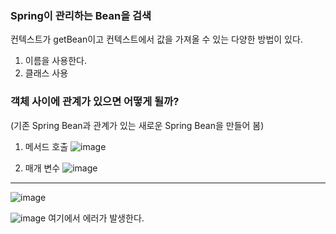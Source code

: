 ### Spring이 관리하는 Bean을 검색
컨텍스트가 getBean이고 컨텍스트에서 값을 가져올 수 있는 다양한 방법이 있다.
1) 이름을 사용한다.
2) 클래스 사용

### 객체 사이에 관계가 있으면 어떻게 될까?
(기존 Spring Bean과 관계가 있는 새로운 Spring Bean을 만들어 봄)
1. 메서드 호출
![image](https://github.com/kdahun/udemy_javaSpringBoot_Fullstack/assets/101082485/a48e92f1-4138-4d0e-b5eb-e66586645370)

2. 매개 변수
![image](https://github.com/kdahun/udemy_javaSpringBoot_Fullstack/assets/101082485/a3bce590-6e35-4ffe-b5d4-5407e2437e91)


---
![image](https://github.com/kdahun/udemy_javaSpringBoot_Fullstack/assets/101082485/b63c2061-737b-420b-aaae-f22b38ce918a)

![image](https://github.com/kdahun/udemy_javaSpringBoot_Fullstack/assets/101082485/47eefc2f-d8dd-4f5f-9f05-7c4ff7cd2a01)
여기에서 에러가 발생한다.

